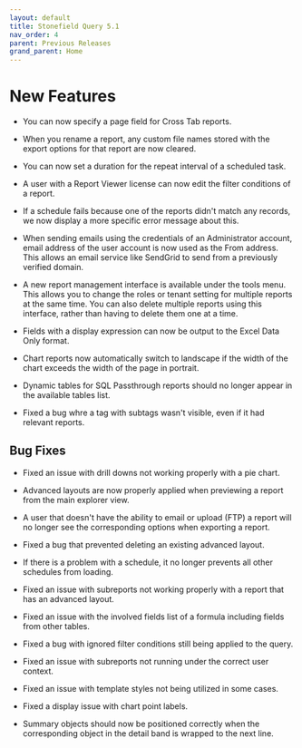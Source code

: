```yaml
---
layout: default
title: Stonefield Query 5.1
nav_order: 4
parent: Previous Releases
grand_parent: Home
---
```


# New Features

* You can now specify a page field for Cross Tab reports.

* When you rename a report, any custom file names stored with the export options for that report are now cleared.

* You can now set a duration for the repeat interval of a scheduled task.

* A user with a Report Viewer license can now edit the filter conditions of a report. 

* If a schedule fails because one of the reports didn't match any records, we now display a more specific error message about this.

* When sending emails using the credentials of an Administrator account, email address of the user account is now used as the From address. This allows an email service like SendGrid to send from a previously verified domain.

* A new report management interface is available under the tools menu. This allows you to change the roles or tenant setting for multiple reports at the same time. You can also delete multiple reports using this interface, rather than having to delete them one at a time.

* Fields with a display expression can now be output to the Excel Data Only format. 

* Chart reports now automatically switch to landscape if the width of the chart exceeds the width of the page in portrait.

* Dynamic tables for SQL Passthrough reports should no longer appear in the available tables list.

* Fixed a bug whre a tag with subtags wasn't visible, even if it had relevant reports.

## Bug Fixes

* Fixed an issue with drill downs not working properly with a pie chart.

* Advanced layouts are now properly applied when previewing a report from the main explorer view.

* A user that doesn't have the ability to email or upload (FTP) a report will no longer see the corresponding options when exporting a report.

* Fixed a bug that prevented deleting an existing advanced layout.

* If there is a problem with a schedule, it no longer prevents all other schedules from loading.

* Fixed an issue with subreports not working properly with a report that has an advanced layout.

* Fixed an issue with the involved fields list of a formula including fields from other tables.

* Fixed a bug with ignored filter conditions still being applied to the query.

* Fixed an issue with subreports not running under the correct user context.

* Fixed an issue with template styles not being utilized in some cases.

* Fixed a display issue with chart point labels.

* Summary objects should now be positioned correctly when the corresponding object in the detail band is wrapped to the next line.